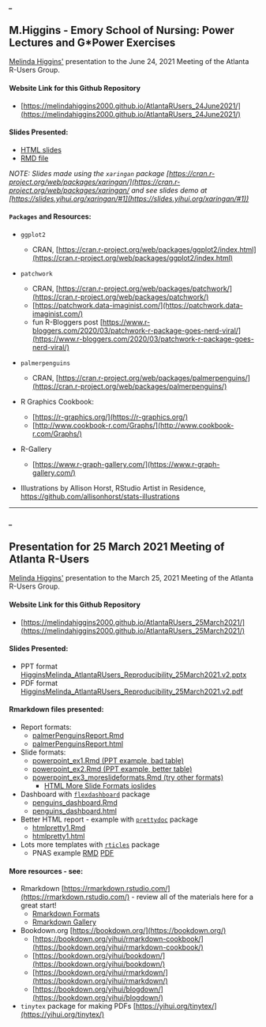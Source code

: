 ##### _


## M.Higgins - Emory School of Nursing: Power Lectures and G*Power Exercises

[Melinda Higgins'](https://melindahiggins.netlify.app/) presentation to the June 24, 2021 Meeting of the Atlanta R-Users Group.

#### Website Link for this Github Repository

* [https://melindahiggins2000.github.io/AtlantaRUsers_24June2021/](https://melindahiggins2000.github.io/AtlantaRUsers_24June2021/)

#### Slides Presented:

* [HTML slides](https://melindahiggins2000.github.io/AtlantaRUsers_24June2021/MHiggins_IntroToPatchwork.v2.html#1)
* [RMD file](https://github.com/melindahiggins2000/AtlantaRUsers_24June2021/blob/main/MHiggins_IntroToPatchwork.v2.Rmd)

_NOTE: Slides made using the `xaringan` package [https://cran.r-project.org/web/packages/xaringan/](https://cran.r-project.org/web/packages/xaringan/ and see slides demo at [https://slides.yihui.org/xaringan/#1](https://slides.yihui.org/xaringan/#1))_

#### `Packages` and Resources:

* `ggplot2`
    - CRAN, [https://cran.r-project.org/web/packages/ggplot2/index.html](https://cran.r-project.org/web/packages/ggplot2/index.html)
* `patchwork`
    - CRAN, [https://cran.r-project.org/web/packages/patchwork/](https://cran.r-project.org/web/packages/patchwork/)
    - [https://patchwork.data-imaginist.com/](https://patchwork.data-imaginist.com/)
    - fun R-Bloggers post [https://www.r-bloggers.com/2020/03/patchwork-r-package-goes-nerd-viral/](https://www.r-bloggers.com/2020/03/patchwork-r-package-goes-nerd-viral/)
* `palmerpenguins`
    - CRAN, [https://cran.r-project.org/web/packages/palmerpenguins/](https://cran.r-project.org/web/packages/palmerpenguins/)
* R Graphics Cookbook:
    - [https://r-graphics.org/](https://r-graphics.org/)
    - [http://www.cookbook-r.com/Graphs/](http://www.cookbook-r.com/Graphs/)
* R-Gallery
    - [https://www.r-graph-gallery.com/](https://www.r-graph-gallery.com/)

* Illustrations by Allison Horst, RStudio Artist in Residence, <https://github.com/allisonhorst/stats-illustrations>

------------------

##### _


## Presentation for 25 March 2021 Meeting of Atlanta R-Users

[Melinda Higgins'](https://melindahiggins.netlify.app/) presentation to the March 25, 2021 Meeting of the Atlanta R-Users Group.

#### Website Link for this Github Repository

* [https://melindahiggins2000.github.io/AtlantaRUsers_25March2021/](https://melindahiggins2000.github.io/AtlantaRUsers_25March2021/)

#### Slides Presented:

* PPT format [HigginsMelinda_AtlantaRUsers_Reproducibility_25March2021.v2.pptx](https://github.com/melindahiggins2000/AtlantaRUsers_25March2021/raw/main/HigginsMelinda_AtlantaRUsers_Reproducibility_25March2021.v2.pptx)
* PDF format [HigginsMelinda_AtlantaRUsers_Reproducibility_25March2021.v2.pdf](https://melindahiggins2000.github.io/AtlantaRUsers_25March2021/HigginsMelinda_AtlantaRUsers_Reproducibility_25March2021.v2.pdf)

#### Rmarkdown files presented:

* Report formats:
  - [palmerPenguinsReport.Rmd](https://github.com/melindahiggins2000/AtlantaRUsers_25March2021/blob/main/palmerPenguinsReport.Rmd)
  - [palmerPenguinsReport.html](https://melindahiggins2000.github.io/AtlantaRUsers_25March2021/palmerPenguinsReport.html)
* Slide formats:
  - [powerpoint_ex1.Rmd (PPT example, bad table)](https://github.com/melindahiggins2000/AtlantaRUsers_25March2021/blob/main/powerpoint_ex1.Rmd)
  - [powerpoint_ex2.Rmd (PPT example, better table)](https://github.com/melindahiggins2000/AtlantaRUsers_25March2021/blob/main/powerpoint_ex2.Rmd)
  - [powerpoint_ex3_moreslideformats.Rmd (try other formats)](https://github.com/melindahiggins2000/AtlantaRUsers_25March2021/blob/main/powerpoint_ex3_moreslideformats.Rmd)
    - [HTML More Slide Formats ioslides](https://melindahiggins2000.github.io/AtlantaRUsers_25March2021/powerpoint_ex3_moreslideformats.html#1)
* Dashboard with [`flexdashboard`](https://rmarkdown.rstudio.com/flexdashboard/index.html) package
  - [penguins_dashboard.Rmd](https://github.com/melindahiggins2000/AtlantaRUsers_25March2021/blob/main/penguins_dashboard.Rmd)
  - [penguins_dashboard.html](https://melindahiggins2000.github.io/AtlantaRUsers_25March2021/penguins_dashboard.html)
* Better HTML report - example with [`prettydoc`](https://statr.me/2016/08/creating-pretty-documents-with-the-prettydoc-package/) package
  - [htmlpretty1.Rmd](https://github.com/melindahiggins2000/AtlantaRUsers_25March2021/blob/main/htmlpretty1.Rmd)
  - [htmlpretty1.html](https://melindahiggins2000.github.io/AtlantaRUsers_25March2021/htmlpretty1.html)
* Lots more templates with [`rticles`](https://github.com/rstudio/rticles) package
  - PNAS example [RMD](https://github.com/melindahiggins2000/AtlantaRUsers_25March2021/blob/main/PNAS%20Example/PNAS%20Example.Rmd) [PDF](https://melindahiggins2000.github.io/AtlantaRUsers_25March2021/PNAS%20Example/PNAS-Example.pdf)

#### More resources - see:

* Rmarkdown [https://rmarkdown.rstudio.com/](https://rmarkdown.rstudio.com/) - review all of the materials here for a great start!
  - [Rmarkdown Formats](https://rmarkdown.rstudio.com/formats.html)
  - [Rmarkdown Gallery](https://rmarkdown.rstudio.com/gallery.html)
* Bookdown.org [https://bookdown.org/](https://bookdown.org/)
  - [https://bookdown.org/yihui/rmarkdown-cookbook/](https://bookdown.org/yihui/rmarkdown-cookbook/)
  - [https://bookdown.org/yihui/bookdown/](https://bookdown.org/yihui/bookdown/)
  - [https://bookdown.org/yihui/rmarkdown/](https://bookdown.org/yihui/rmarkdown/)
  - [https://bookdown.org/yihui/blogdown/](https://bookdown.org/yihui/blogdown/)
* `tinytex` package for making PDFs [https://yihui.org/tinytex/](https://yihui.org/tinytex/)


